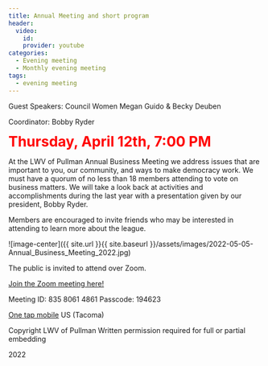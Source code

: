 ```yaml
---
title: Annual Meeting and short program
header:
  video:
    id:
    provider: youtube
categories:
  - Evening meeting
  - Monthly evening meeting
tags:
  - evening meeting
---
```



Guest Speakers:	  Council Women Megan Guido & Becky Deuben


Coordinator:  Bobby Ryder

<span style="color:red; font-size:2em;"> **Thursday, April 12th, 7:00 PM** </span> 

At the LWV of Pullman Annual Business Meeting we address issues that are important to you, our community, and ways to make democracy work. We must have a quorum of no less than 18 members attending to vote on business matters. We will take a look back at activities and accomplishments during the last year with a presentation given by our president, Bobby Ryder.

Members are encouraged to invite friends who may be interested in attending to learn more about the league. 

![image-center]({{ site.url }}{{ site.baseurl }}/assets/images/2022-05-05-Annual_Business_Meeting_2022.jpg)

The public is invited to attend over Zoom.

[Join the Zoom meeting here!](https://us02web.zoom.us/j/83580614861?pwd=dmJ4a3BIVmVDaUZSM1hlRkZEamlkZz09)

Meeting ID: 835 8061 4861
Passcode: 194623

[One tap mobile](tel:+12532158782,,83580614861#,,,,*194623#) US (Tacoma)


Copyright LWV of Pullman
Written permission required for full or partial embedding

<!---change the title to whatever you want the post to be titled
change the ID out to the end of the youtube link https://youtu.be/r61ARK4Qv9c -->
2022
